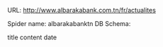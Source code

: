 URL: http://www.albarakabank.com.tn/fr/actualites

Spider name: albarakabanktn
DB Schema:

title
content
date